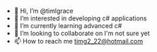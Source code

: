 - 👋 Hi, I’m @timlgrace
- 👀 I’m interested in developing c# applications
- 🌱 I’m currently learning advanced c#
- 💞️ I’m looking to collaborate on I'm not sure yet
- 📫 How to reach me timg2_22@hotmail.com

<!---
timlgrace/timlgrace is a ✨ special ✨ repository because its `README.md` (this file) appears on your GitHub profile.
You can click the Preview link to take a look at your changes.
--->
